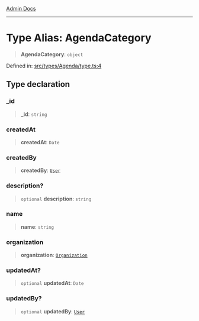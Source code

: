 [Admin Docs](/)

***

# Type Alias: AgendaCategory

> **AgendaCategory**: `object`

Defined in: [src/types/Agenda/type.ts:4](https://github.com/PalisadoesFoundation/talawa-admin/blob/main/src/types/Agenda/type.ts#L4)

## Type declaration

### \_id

> **\_id**: `string`

### createdAt

> **createdAt**: `Date`

### createdBy

> **createdBy**: [`User`](../../../User/type/type-aliases/User.md)

### description?

> `optional` **description**: `string`

### name

> **name**: `string`

### organization

> **organization**: [`Organization`](../../../organization/type-aliases/Organization.md)

### updatedAt?

> `optional` **updatedAt**: `Date`

### updatedBy?

> `optional` **updatedBy**: [`User`](../../../User/type/type-aliases/User.md)
